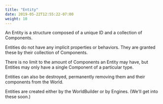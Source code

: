 ```yaml
---
title: "Entity"
date: 2019-05-22T12:55:22-07:00
weight: 10
---
```


An Entity is a structure composed of a unique ID and a collection of Components.

Entities do not have any implicit properties or behaviors. They are granted these by their collection of Components.

There is no limit to the amount of Components an Entity may have, but Entities may only have a single Component of a particular type.

Entities can also be destroyed, permanently removing them and their components from the World.

Entities are created either by the WorldBuilder or by Engines. (We'll get into these soon.)
